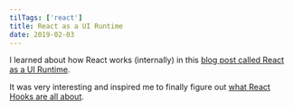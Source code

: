 ```yaml
---
tilTags: ['react']
title: React as a UI Runtime
date: 2019-02-03
---
```


I learned about how React works (internally) in this [blog post called React as a UI Runtime](https://overreacted.io/react-as-a-ui-runtime/). 

It was very interesting and inspired me to finally figure out [what React Hooks are all about](https://reactjs.org/docs/hooks-intro.html).